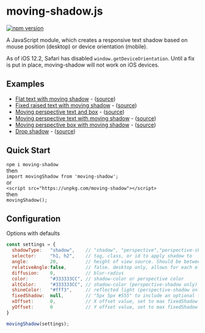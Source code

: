 # moving-shadow.js
[![npm version](https://badge.fury.io/js/moving-shadow.svg)](https://badge.fury.io/js/moving-shadow)

A JavaScript module, which creates a responsive text shadow based on mouse position (desktop) or device orientation (mobile).

As of iOS 12.2, Safari has disabled `window.getDeviceOrientation`. Until a fix is put in place, moving-shadow will not work on iOS devices.

## Examples
* [Flat text with moving shadow](https://oh-kay-blanket.github.io/moving-shadow/examples/shadow) - ([source](https://github.com/mister-blanket/moving-shadow/blob/master/examples/shadow.html))
* [Fixed raised text with moving shadow](https://oh-kay-blanket.github.io/moving-shadow/examples/shadow-raised) - ([source](https://github.com/mister-blanket/moving-shadow/blob/master/examples/shadow-raised.html))
* [Moving perspective text and box](https://oh-kay-blanket.github.io/moving-shadow/examples/perspective) - ([source](https://github.com/mister-blanket/moving-shadow/blob/master/examples/perspective.html))
* [Moving perspective text with moving shadow](https://oh-kay-blanket.github.io/moving-shadow/examples/perspective-shadow) - ([source](https://github.com/mister-blanket/moving-shadow/blob/master/examples/perspective-shadow.html))
* [Moving perspective box with moving shadow](https://oh-kay-blanket.github.io/moving-shadow/examples/perspective-box-shadow) - ([source](https://github.com/mister-blanket/moving-shadow/blob/master/examples/perspective-box-shadow.html))
* [Drop shadow](https://oh-kay-blanket.github.io/moving-shadow/examples/drop-shadow) - ([source](https://github.com/mister-blanket/moving-shadow/blob/master/examples/drop-shadow.html))


## Quick Start
`npm i moving-shadow`  
then  
`import movingShadow from 'moving-shadow';`  
or  
`<script src="https://unpkg.com/moving-shadow"></script>`  
then  
`movingShadow();`

## Configuration
Options with defaults
```javascript
const settings = {
  shadowType:   "shadow",    // "shadow", "perspective","perspective-shadow", "dropShadow"
  selector:     "h1, h2",    // tag, class, or id to apply shadow to
  angle:        20,          // height of view source. Should be between 10 - 100
  relativeAngle:false,       // false. desktop only, allows for each element to move relative to the mouse
  diffusion:    0,           // blur-radius
  color:        "#333333CC", // shadow-color or perspective color
  altColor:     "#333333CC", // shadow-color (perspective-shadow only)
  shineColor:   "#fff3",     // reflected light (perspective-shadow only)
  fixedShadow:  null,        // "5px 5px #555" to include an optional fixed shadow
  xOffset:      0,           // X offset value, set to max fixedShadow x offset
  yOffset:      0            // Y offset value, set to max fixedShadow y offset
}

movingShadow(settings);
```
